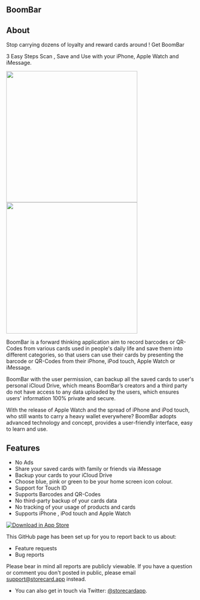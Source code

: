 BoomBar
------------

## About
Stop carrying dozens of loyalty and reward cards around ! Get BoomBar 

3 Easy Steps Scan , Save and Use with your iPhone, Apple Watch and iMessage. 

<img src="https://storecard.app/2.jpg" width="350"> <img src="https://storecard.app/4.jpg" width="350">

BoomBar is a forward thinking application aim to record barcodes or QR-Codes from various cards used in people's daily life and save them into different categories, so that users can use their cards by presenting the barcode or QR-Codes from their iPhone, iPod touch, Apple Watch or iMessage. 

BoomBar with the user permission, can backup all the saved cards to user's personal iCloud Drive, which means BoomBar’s creators and a third party do not have access to any data uploaded by the users, which ensures users' information 100% private and secure. 

With the release of Apple Watch and the spread of iPhone and iPod touch, who still wants to carry a heavy wallet everywhere? BoomBar adopts advanced technology and concept, provides a user-friendly interface, easy to learn and use. 

## Features

* No Ads 
* Share your saved cards with family or friends via iMessage 
* Backup your cards to your iCloud Drive 
* Choose blue, pink or green to be your home screen icon colour. 
* Support for Touch ID 
* Supports Barcodes and QR-Codes 
* No third-party backup of your cards data 
* No tracking of your usage of products and cards 
* Supports iPhone , iPod touch and Apple Watch

[![Download in App Store][3]][2]

[2]: https://storecard.app
[3]: https://storecard.app/app-store.png

This GitHub page has been set up for you to report back to us about:

* Feature requests
* Bug reports

Please bear in mind all reports are publicly viewable. If you have a question or comment you don't posted in public, please email support@storecard.app instead.

* You can also get in touch via Twitter: [@storecardapp](https://twitter.com/storecardapp).
